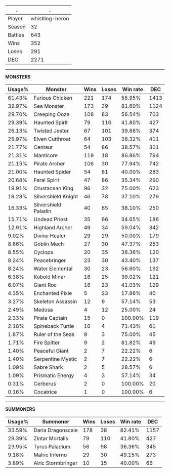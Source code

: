 .|.
|-|-
Player|whistling-heron
Season|32
Battles|643
Wins|352
Loses|291
DEC|2271

---
**MONSTERS**

Usage%|Monster|Wins|Loses|Win rate|DEC|
-|-|-|-|-|-|
61.43%|Furious Chicken|221|174|55.95%|1413|
32.97%|Sea Monster|173|39|81.60%|1124|
29.70%|Creeping Ooze|108|83|56.54%|703|
29.39%|Haunted Spirit|79|110|41.80%|427|
26.13%|Twisted Jester|67|101|39.88%|374|
25.97%|Elven Cutthroat|64|103|38.32%|411|
21.77%|Centaur|54|86|38.57%|301|
21.31%|Manticore|119|18|86.86%|794|
21.15%|Pirate Archer|106|30|77.94%|742|
21.00%|Haunted Spider|54|81|40.00%|283|
20.68%|Feral Spirit|47|86|35.34%|290|
19.91%|Crustacean King|96|32|75.00%|623|
19.28%|Silvershield Knight|46|78|37.10%|279|
16.33%|Silvershield Paladin|40|65|38.10%|250|
15.71%|Undead Priest|35|66|34.65%|186|
12.91%|Highland Archer|49|34|59.04%|342|
9.02%|Divine Healer|29|29|50.00%|179|
8.86%|Goblin Mech|27|30|47.37%|253|
8.55%|Cyclops|20|35|36.36%|120|
8.24%|Peacebringer|23|30|43.40%|137|
8.24%|Water Elemental|30|23|56.60%|192|
6.38%|Kobold Miner|16|25|39.02%|121|
6.07%|Giant Roc|16|23|41.03%|129|
4.35%|Enchanted Pixie|5|23|17.86%|40|
3.27%|Skeleton Assassin|12|9|57.14%|53|
2.49%|Medusa|4|12|25.00%|24|
2.33%|Pirate Captain|15|0|100.00%|119|
2.18%|Spineback Turtle|10|4|71.43%|61|
1.87%|Ruler of the Seas|9|3|75.00%|45|
1.71%|Fire Spitter|9|2|81.82%|49|
1.40%|Peaceful Giant|2|7|22.22%|6|
1.40%|Serpentine Mystic|2|7|22.22%|6|
1.09%|Sabre Shark|2|5|28.57%|6|
1.09%|Prismatic Energy|4|3|57.14%|34|
0.31%|Cerberus|2|0|100.00%|20|
0.16%|Cocatrice|1|0|100.00%|6|

---
**SUMMONERS**

Usage%|Summoner|Wins|Loses|Win rate|DEC|
-|-|-|-|-|-|
33.59%|Daria Dragonscale|178|38|82.41%|1157|
29.39%|Zintar Mortalis|79|110|41.80%|427|
23.95%|Tyrus Paladium|56|98|36.36%|345|
9.18%|Malric Inferno|29|30|49.15%|273|
3.89%|Alric Stormbringer|10|15|40.00%|66|
